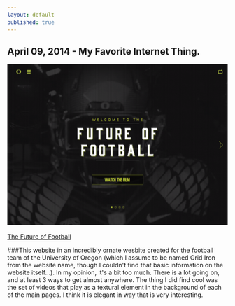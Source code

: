 ```yaml
---
layout: default
published: true
---
```


## April 09, 2014 - My Favorite Internet Thing.

![](/img/blog16.png)

[The Future of Football](http://www.oregongridiron.com)

###This website in an incredibly ornate wesbite created for the football team of the University of Oregon (which I assume to be named Grid Iron from the website name, though I couldn't find that basic information on the website itself...). In my opinion, it's a bit too much. There is a lot going on, and at least 3 ways to get almost anywhere. The thing I did find cool was the set of videos that play as a textural element in the background of each of the main pages. I think it is elegant in way that is very interesting.